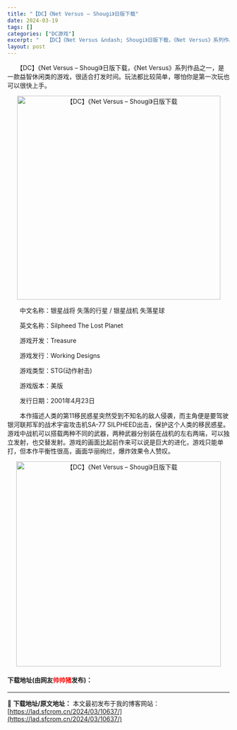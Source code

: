 ```yaml
---
title: "【DC】《Net Versus – Shougi》日版下载"
date: 2024-03-19
tags: []
categories: ["DC游戏"]
excerpt: "　　【DC】《Net Versus &ndash; Shougi》日版下载，《Net Versus》系列作品之一，是一款益智休闲类的游戏，很适合打发时间。玩法都比较简单，哪怕你是第一次玩也可以很快上手。 　　中文名称：银星战将 失落的行星 / 银星战机 失落星球 　　英文名称：Silpheed Th&hellip;"
layout: post
---
```


 <p>　　【DC】《Net Versus &ndash; Shougi》日版下载，《Net Versus》系列作品之一，是一款益智休闲类的游戏，很适合打发时间。玩法都比较简单，哪怕你是第一次玩也可以很快上手。</p> <p align="center"><img align="" border="0" src="https://lad.sfcrom.cn/wp-content/uploads/2024/03/20240319_65f9b45606ec9.png" width="461" alt="【DC】《Net Versus – Shougi》日版下载" /></p> <p>　　中文名称：银星战将 失落的行星 / 银星战机 失落星球</p> <p>　　英文名称：Silpheed The Lost Planet</p> <p>　　游戏开发：Treasure</p> <p>　　游戏发行：Working Designs</p> <p>　　游戏类型：STG(动作射击)</p> <p>　　游戏版本：美版</p> <p>　　发行日期：2001年4月23日</p> <p>　　本作描述人类的第11移民惑星突然受到不知名的敌人侵袭，而主角便是要驾驶银河联邦军的战术宇宙攻击机SA-77 SILPHEED出击，保护这个人类的移民惑星。游戏中战机可以搭载两种不同的武器，两种武器分别装在战机的左右两端，可以独立发射，也交替发射。游戏的画面比起前作来可以说是巨大的进化，游戏只能单打，但本作平衡性很高，画面华丽绚烂，爆炸效果令人赞叹。</p> <p align="center"><img align="" border="0" src="https://lad.sfcrom.cn/wp-content/uploads/2024/03/20240319_65f9b456a028e.png" width="464" alt="【DC】《Net Versus – Shougi》日版下载" /></p> <p><h4>下载地址(由网友<font color="red">帅帅猪</font>发布)：</h4></p> 

---
📖 **下载地址/原文地址：** 本文最初发布于我的博客网站：[https://lad.sfcrom.cn/2024/03/10637/](https://lad.sfcrom.cn/2024/03/10637/)
